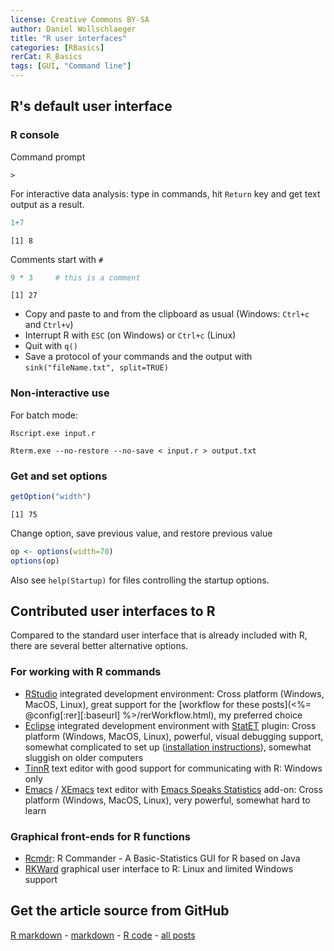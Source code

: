 ```yaml
---
license: Creative Commons BY-SA
author: Daniel Wollschlaeger
title: "R user interfaces"
categories: [RBasics]
rerCat: R_Basics
tags: [GUI, "Command line"]
---
```





R's default user interface
----------------

### R console

Command prompt

```
>
```

For interactive data analysis: type in commands, hit `Return` key and get text output as a result.


```r
1+7
```

```
[1] 8
```


Comments start with `#`


```r
9 * 3     # this is a comment
```

```
[1] 27
```


 * Copy and paste to and from the clipboard as usual (Windows: `Ctrl+c` and `Ctrl+v`)
 * Interrupt R with `ESC` (on Windows) or `Ctrl+c` (Linux)
 * Quit with `q()`
 * Save a protocol of your commands and the output with `sink("fileName.txt", split=TRUE)`

### Non-interactive use

For batch mode:

`Rscript.exe input.r`

`Rterm.exe --no-restore --no-save < input.r > output.txt`

### Get and set options


```r
getOption("width")
```

```
[1] 75
```


Change option, save previous value, and restore previous value


```r
op <- options(width=70)
options(op)
```


Also see `help(Startup)` for files controlling the startup options.

Contributed user interfaces to R
----------------

Compared to the standard user interface that is already included with R, there are several better alternative options.

### For working with R commands

 - [RStudio](http://www.rstudio.org/) integrated development environment: Cross platform (Windows, MacOS, Linux), great support for the [workflow for these posts](<%= @config[:rer][:baseurl] %>/rerWorkflow.html), my preferred choice
 - [Eclipse](http://www.eclipse.org/eclipse) integrated development environment with [StatET](http://www.walware.de/goto/statet) plugin: Cross platform (Windows, MacOS, Linux), powerful, visual debugging support, somewhat complicated to set up ([installation instructions](http://www.splusbook.com/RIntro/R_Eclipse_StatET.pdf)), somewhat sluggish on older computers
 - [TinnR](http://sourceforge.net/projects/tinn-r) text editor with good support for communicating with R: Windows only
 - [Emacs](http://www.gnu.org/software/emacs/) / [XEmacs](http://www.xemacs.org/) text editor with [Emacs Speaks Statistics](http://ess.r-project.org/) add-on: Cross platform (Windows, MacOS, Linux), very powerful, somewhat hard to learn

### Graphical front-ends for R functions

 - [Rcmdr](http://socserv.mcmaster.ca/jfox/Misc/Rcmdr/): R Commander - A Basic-Statistics GUI for R based on Java
 - [RKWard](http://rkward.sourceforge.net/) graphical user interface to R: Linux and limited Windows support

Get the article source from GitHub
----------------------------------------------

[R markdown](https://github.com/dwoll/RExRepos/raw/master/Rmd/gui.Rmd) - [markdown](https://github.com/dwoll/RExRepos/raw/master/md/gui.md) - [R code](https://github.com/dwoll/RExRepos/raw/master/R/gui.R) - [all posts](https://github.com/dwoll/RExRepos/)

